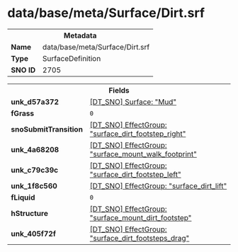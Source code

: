<h1>data/base/meta/Surface/Dirt.srf</h1><table><tr><th colspan="100%">Metadata</th></tr><tr><td><b>Name</b></td><td>data/base/meta/Surface/Dirt.srf</td></tr><tr><td><b>Type</b></td><td>SurfaceDefinition</td></tr><tr><td><b>SNO ID</b></td><td>2705</td></tr></table>

<table><tr><th colspan="100%">Fields</th></tr><tr><td><b>unk_d57a372</b></td><td><a href="Mud.srf.md">[DT_SNO] Surface: "Mud"</a></td></tr><tr><td><b>fGrass</b></td><td><code>0</code></td></tr><tr><td><b>snoSubmitTransition</b></td><td><a href="..\EffectGroup\surface_dirt_footstep_right.efg.md">[DT_SNO] EffectGroup: "surface_dirt_footstep_right"</a></td></tr><tr><td><b>unk_4a68208</b></td><td><a href="..\EffectGroup\surface_mount_walk_footprint.efg.md">[DT_SNO] EffectGroup: "surface_mount_walk_footprint"</a></td></tr><tr><td><b>unk_c79c39c</b></td><td><a href="..\EffectGroup\surface_dirt_footstep_left.efg.md">[DT_SNO] EffectGroup: "surface_dirt_footstep_left"</a></td></tr><tr><td><b>unk_1f8c560</b></td><td><a href="..\EffectGroup\surface_dirt_lift.efg.md">[DT_SNO] EffectGroup: "surface_dirt_lift"</a></td></tr><tr><td><b>fLiquid</b></td><td><code>0</code></td></tr><tr><td><b>hStructure</b></td><td><a href="..\EffectGroup\surface_mount_dirt_footstep.efg.md">[DT_SNO] EffectGroup: "surface_mount_dirt_footstep"</a></td></tr><tr><td><b>unk_405f72f</b></td><td><a href="..\EffectGroup\surface_dirt_footsteps_drag.efg.md">[DT_SNO] EffectGroup: "surface_dirt_footsteps_drag"</a></td></tr></table>

